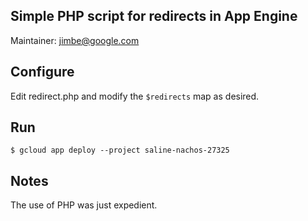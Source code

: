 ## Simple PHP script for redirects in App Engine

Maintainer: jimbe@google.com

## Configure

Edit redirect.php and modify the `$redirects` map as desired.

## Run

```
$ gcloud app deploy --project saline-nachos-27325
```

## Notes

The use of PHP was just expedient.
